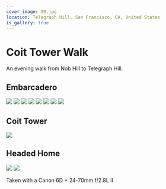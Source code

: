 ```yaml
---
cover_image: 09.jpg
location: Telegraph Hill, San Francisco, CA, United States
is_gallery: true
---
```


# Coit Tower Walk

An evening walk from Nob Hill to Telegraph Hill.

## Embarcadero

<photo-row>
  <img src="01.jpg">
</photo-row>
<photo-row>
  <img src="02.jpg">
  <img src="03.jpg">
  <img src="04.jpg">
</photo-row>
<photo-row>
  <img src="05.jpg">
</photo-row>
<photo-row>
  <img src="06.jpg">
  <img src="07.jpg">
</photo-row>
<photo-row>
  <img src="08.jpg">
</photo-row>

## Coit Tower

<photo-row>
  <img src="09.jpg" class="primary">
</photo-row>

## Headed Home

<photo-row>
  <img src="10.jpg">
  <img src="11.jpg">
</photo-row>

Taken with a Canon 6D + 24-70mm f/2.8L II
